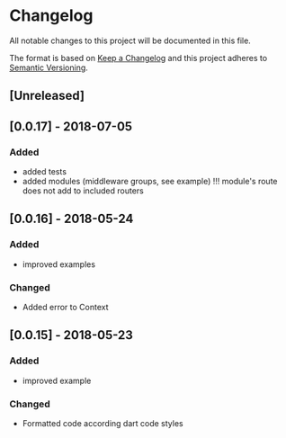 # Changelog
All notable changes to this project will be documented in this file.

The format is based on [Keep a Changelog](https://keepachangelog.com/en/1.0.0/)
and this project adheres to [Semantic Versioning](https://semver.org/spec/v2.0.0.html).

## [Unreleased]

## [0.0.17] - 2018-07-05
### Added
- added tests
- added modules (middleware groups, see example) !!! module's route does not add to included routers

## [0.0.16] - 2018-05-24
### Added
- improved examples

### Changed
- Added error to Context

## [0.0.15] - 2018-05-23
### Added
- improved example

### Changed
- Formatted code according dart code styles


